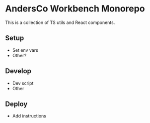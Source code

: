 # AndersCo Workbench Monorepo

This is a collection of TS utils and React components.

## Setup

- Set env vars
- Other?

## Develop

- Dev script
- Other

## Deploy

- Add instructions
